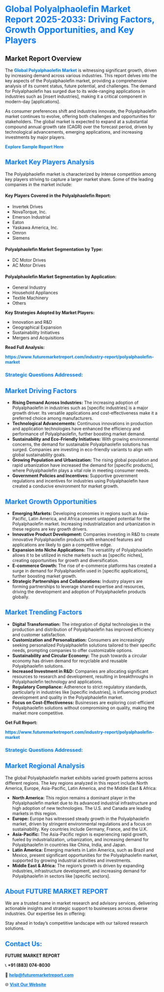 <h1 style="color: #007BFF;">Global Polyalphaolefin Market Report 2025-2033: Driving Factors, Growth Opportunities, and Key Players</h1>

<section id="overview">
<h2>Market Report Overview</h2>
<p>The <a href="https://www.futuremarketreport.com/industry-report/polyalphaolefin-market" style="color: #007BFF; text-decoration: none;"><strong>Global Polyalphaolefin Market</strong></a> is witnessing significant growth, driven by increasing demand across various industries. This report delves into the key aspects of the Polyalphaolefin market, providing a comprehensive analysis of its current status, future potential, and challenges. The demand for Polyalphaolefin has surged due to its wide-ranging applications in industries such as [insert industries], making it a critical component in modern-day [applications].</p>
<p>As consumer preferences shift and industries innovate, the Polyalphaolefin market continues to evolve, offering both challenges and opportunities for stakeholders. The global market is expected to expand at a substantial compound annual growth rate (CAGR) over the forecast period, driven by technological advancements, emerging applications, and increasing investments by major players.</p>
</section>

<section id="overview">
<p><a href="https://www.futuremarketreport.com/request-sample/reportId=33214" style="color: #007BFF; text-decoration: none;"><strong>Explore Sample Report Here</strong></a></p>
</section>

<section id="key-players">
<h2 style="color: #007BFF;">Market Key Players Analysis</h2>
<p>The Polyalphaolefin market is characterized by intense competition among key players striving to capture a larger market share. Some of the leading companies in the market include:</p>
<h4>Key Players Covered in the Polyalphaolefin Report:</h4>
<ul><li>Invertek Drives</li><li>NovaTorque, Inc.</li><li>Emerson Industrial</li><li>Eaton</li><li>Yaskawa America, Inc.</li><li>Omron</li><li>Siemens</li></ul>
<h4>Polyalphaolefin Market Segmentation by Type:</h4>
<ul><li>DC Motor Drives</li><li>AC Motor Drives</li></ul>

<h4>Polyalphaolefin Market Segmentation by Application:</h4>
<ul><li>General Industry</li><li>Household Appliances</li><li>Textile Machinery</li><li>Others</li></ul>
<p><strong>Key Strategies Adopted by Market Players:</strong></p>
<ul>
<li>Innovation and R&D</li>
<li>Geographical Expansion</li>
<li>Sustainability Initiatives</li>
<li>Mergers and Acquisitions</li>
</ul>
</section>

<section>
<p><strong>Read Full Analysis: </strong></p><a href="https://www.futuremarketreport.com/industry-report/polyalphaolefin-market" style="color: #007BFF; text-decoration: none;"><strong>https://www.futuremarketreport.com/industry-report/polyalphaolefin-market</strong></a>
<h3 style="color: #007BFF;">Strategic Questions Addressed:</h3>
</section>

<section id="driving-factors">
<h2 style="color: #007BFF;">Market Driving Factors</h2>
<ul>
<li><strong>Rising Demand Across Industries:</strong> The increasing adoption of Polyalphaolefin in industries such as [specific industries] is a major growth driver. Its versatile applications and cost-effectiveness make it a preferred choice among manufacturers.</li>
<li><strong>Technological Advancements:</strong> Continuous innovations in production and application technologies have enhanced the efficiency and performance of Polyalphaolefin, further boosting market demand.</li>
<li><strong>Sustainability and Eco-Friendly Initiatives:</strong> With growing environmental concerns, the demand for sustainable Polyalphaolefin solutions has surged. Companies are investing in eco-friendly variants to align with global sustainability goals.</li>
<li><strong>Growing Population and Urbanization:</strong> The rising global population and rapid urbanization have increased the demand for [specific products], where Polyalphaolefin plays a vital role in meeting consumer needs.</li>
<li><strong>Government Policies and Incentives:</strong> Supportive government regulations and incentives for industries using Polyalphaolefin have created a conducive environment for market growth.</li>
</ul>
</section>

<section id="growth-opportunities">
<h2 style="color: #007BFF;">Market Growth Opportunities</h2>
<ul>
<li><strong>Emerging Markets:</strong> Developing economies in regions such as Asia-Pacific, Latin America, and Africa present untapped potential for the Polyalphaolefin market. Increasing industrialization and urbanization in these regions are key growth drivers.</li>
<li><strong>Innovative Product Development:</strong> Companies investing in R&D to create innovative Polyalphaolefin products with enhanced features and applications are likely to gain a competitive edge.</li>
<li><strong>Expansion into Niche Applications:</strong> The versatility of Polyalphaolefin allows it to be utilized in niche markets such as [specific niches], creating opportunities for growth and diversification.</li>
<li><strong>E-commerce Growth:</strong> The rise of e-commerce platforms has created a surge in demand for Polyalphaolefin used in [specific applications], further boosting market growth.</li>
<li><strong>Strategic Partnerships and Collaborations:</strong> Industry players are forming partnerships to leverage shared expertise and resources, driving the development and adoption of Polyalphaolefin products globally.</li>
</ul>
</section>

<section id="trending-factors">
<h2 style="color: #007BFF;">Market Trending Factors</h2>
<ul>
<li><strong>Digital Transformation:</strong> The integration of digital technologies in the production and distribution of Polyalphaolefin has improved efficiency and customer satisfaction.</li>
<li><strong>Customization and Personalization:</strong> Consumers are increasingly seeking personalized Polyalphaolefin solutions tailored to their specific needs, prompting companies to offer customizable options.</li>
<li><strong>Sustainability and Circular Economy:</strong> The push towards a circular economy has driven demand for recyclable and reusable Polyalphaolefin solutions.</li>
<li><strong>Increased Investment in R&D:</strong> Companies are allocating significant resources to research and development, resulting in breakthroughs in Polyalphaolefin technology and applications.</li>
<li><strong>Regulatory Compliance:</strong> Adherence to strict regulatory standards, particularly in industries like [specific industries], is influencing product development and quality in the Polyalphaolefin market.</li>
<li><strong>Focus on Cost-Effectiveness:</strong> Businesses are exploring cost-efficient Polyalphaolefin solutions without compromising on quality, making the market more competitive.</li>
</ul>
</section>

<section>
<p><strong>Get Full Report: </strong></p><a href="https://www.futuremarketreport.com/industry-report/polyalphaolefin-market" style="color: #007BFF; text-decoration: none;"><strong>https://www.futuremarketreport.com/industry-report/polyalphaolefin-market</strong></a>
<h3 style="color: #007BFF;">Strategic Questions Addressed:</h3>
</section>


<section id="regional-analysis">
<h2 style="color: #007BFF;">Market Regional Analysis</h2>
<p>The global Polyalphaolefin market exhibits varied growth patterns across different regions. The key regions analyzed in this report include North America, Europe, Asia-Pacific, Latin America, and the Middle East & Africa:</p>
<ul>
<li><strong>North America:</strong> This region remains a dominant player in the Polyalphaolefin market due to its advanced industrial infrastructure and high adoption of new technologies. The U.S. and Canada are leading markets in this region.</li>
<li><strong>Europe:</strong> Europe has witnessed steady growth in the Polyalphaolefin market, driven by stringent environmental regulations and a focus on sustainability. Key countries include Germany, France, and the U.K.</li>
<li><strong>Asia-Pacific:</strong> The Asia-Pacific region is experiencing rapid growth, fueled by industrialization, urbanization, and increasing demand for Polyalphaolefin in countries like China, India, and Japan.</li>
<li><strong>Latin America:</strong> Emerging markets in Latin America, such as Brazil and Mexico, present significant opportunities for the Polyalphaolefin market, supported by growing industrial activities and investments.</li>
<li><strong>Middle East & Africa:</strong> The region’s growth is driven by expanding industries, infrastructure development, and increasing demand for Polyalphaolefin in sectors like [specific sectors].</li>
</ul>
</section>

<footer>
<h2 style="color: #007BFF;">About FUTURE MARKET REPORT</h2>
<p>We are a trusted name in market research and advisory services, delivering actionable insights and strategic support to businesses across diverse industries. Our expertise lies in offering:</p>

<p>Stay ahead in today’s competitive landscape with our tailored research solutions.</p>

<h2 style="color: #007BFF;">Contact Us:</h2>
<p><strong>FUTURE MARKET REPORT</strong></p>
<p>📞 <strong>+91 (883) 074-8030</strong></p>
<p>📧 <strong><a href="mailto:help@futuremarketreport.com" style="color: #007BFF;">help@futuremarketreport.com</a></strong></p>
<p>🌐 <strong><a href="https://www.futuremarketreport.com/" style="color: #007BFF;">Visit Our Website</a></strong></p>
</footer>